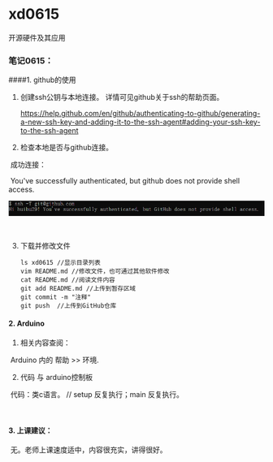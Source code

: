 # xd0615

开源硬件及其应用

### 笔记0615：

####1. github的使用

1. 创建ssh公钥与本地连接。
    详情可见github关于ssh的帮助页面。

   https://help.github.com/en/github/authenticating-to-github/generating-a-new-ssh-key-and-adding-it-to-the-ssh-agent#adding-your-ssh-key-to-the-ssh-agent

2. 检查本地是否与github连接。

​      成功连接：

​        You've successfully authenticated, but github does not provide shell access.

  ![image-20200615234701196](https://github.com/huibu29/xd0615/blob/master/20200615234701196.png)

​    

3. 下载并修改文件

   ```
   ls xd0615 //显示目录列表
   vim README.md //修改文件，也可通过其他软件修改 
   cat README.md //阅读文件内容
   git add README.md //上传到暂存区域
   git commit -m "注释"
   git push  //上传到GitHub仓库
   ```

   

 #### 2. Arduino

1. 相关内容查阅：

​       Arduino 内的 帮助 >> 环境.

2. 代码 与 arduino控制板

​       代码：类c语言。   // setup 反复执行；main 反复执行。

​    

#### 3. 上课建议：

​       无。老师上课速度适中，内容很充实，讲得很好。